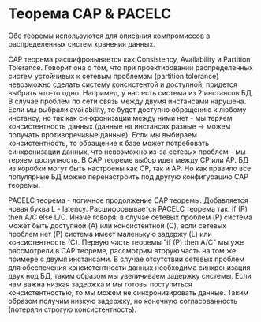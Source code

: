 # Теорема CAP & PACELC

Обе теоремы используются для описания компромиссов в распределенных систем хранения данных.

CAP теорема расшифровывается как Consistency, Availability и Partition Tolerance. Говорит она о том, что при 
проектировании распределенных систем устойчивых к сетевым проблемам (partition tolerance) невозможно сделать систему
консистентой и доступной, придется выбрать что-то одно. Например, у нас есть система из 2 инстансов БД. В случае 
проблем по сети связь между двумя инстансами нарушена. Если мы выбрали availability, то будет доступно обращению к 
любому инстансу, но так как синхронизации между ними нет - мы теряем консистентность данных (данные на инстансах 
разные -> можем получать противоречивые данные). Если мы выбираем консистентность, то обращение к базе может
потребовать синхронизации данных, что невозможно из-за сетевых проблем - мы теряем доступность. В CAP теореме выбор 
идет между CP или AP. БД из коробки могут быть настроены как CP, так и AP. Но как правило все популярные БД можно 
перенастроить под другую конфигурацию CAP теоремы.

PACELC теорема - логичное продолжение CAP теоремы. Добавляется новая буква L - latency. Расшифровывается PACELC теорема
так: if (P) then A/C else L/C. Иначе говоря: в случае сетевых проблем (P) система может быть доступной (A) или 
консистентной (C), если сетевых проблем нет (P) система имеет маленькую задержу (L) или консистентность (С). Первую часть
теоремы "if (P) then A/C" мы уже рассмотрели в CAP теореме, рассмотрим вторую часть на том же примере с двумя 
инстансами. В случае отсутствии сетевых проблем для обеспечения консистентности данных необходима синхронизация двух 
нод БД, таким образом мы увеличиваем задержку системы. Если нам важна низкая задержка и мы готовы поступиться 
консистентностью, то мы можем не синхронизировать данные. Таким образом получим низкую задержку, но конечную 
согласованность (потеряли строгую консистентность). 
